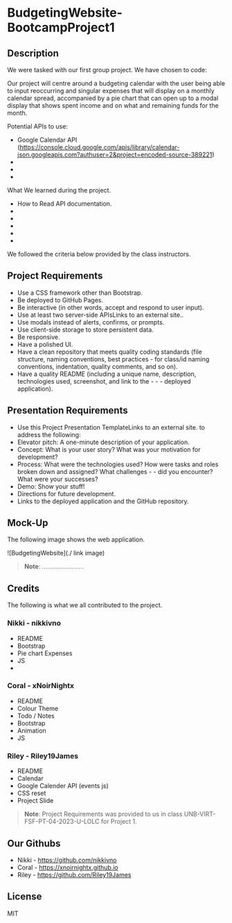 # BudgetingWebsite-BootcampProject1

## Description

We were tasked with our first group project.
We have chosen to code:

Our project will centre around a budgeting calendar with the user being able to input reoccurring and singular expenses that will display on a monthly calendar spread, accompanied by a pie chart that can open up to a modal display that shows spent income and on what and remaining funds for the month.

Potential APIs to use:
- Google Calendar API (https://console.cloud.google.com/apis/library/calendar-json.googleapis.com?authuser=2&project=encoded-source-389221)
- 
- 
- 


What We learned during the project.
- How to Read API documentation.
- 
- 
- 
- 
- 

We followed the criteria below provided by the class instructors.

## Project Requirements

- Use a CSS framework other than Bootstrap.
- Be deployed to GitHub Pages.
- Be interactive (in other words, accept and respond to user input).
- Use at least two server-side APIsLinks to an external site..
- Use modals instead of alerts, confirms, or prompts.
- Use client-side storage to store persistent data.
- Be responsive.
- Have a polished UI.
- Have a clean repository that meets quality coding standards (file structure, naming conventions, best practices - for class/id naming conventions, indentation, quality comments, and so on).
- Have a quality README (including a unique name, description, technologies used, screenshot, and link to the - - - deployed application).


## Presentation Requirements

- Use this Project Presentation TemplateLinks to an external site. to address the following:
- Elevator pitch: A one-minute description of your application.
- Concept: What is your user story? What was your motivation for development?
- Process: What were the technologies used? How were tasks and roles broken down and assigned? What challenges - - did you encounter? What were your successes?
- Demo: Show your stuff!
- Directions for future development.
- Links to the deployed application and the GitHub repository.


## Mock-Up

The following image shows the web application.

![BudgetingWebsite](./ link image)

> **Note**: ........................



## Credits
The following is what we all contributed to the project.

### Nikki - nikkivno
- README
- Bootstrap
- Pie chart Expenses
- JS
- 

### Coral -  xNoirNightx
- README
- Colour Theme
- Todo / Notes
- Bootstrap
- Animation
- JS

### Riley - Riley19James
- README
- Calendar
- Google Calender API (events js)
- CSS reset
- Project Slide

> **Note**: Project Requirements was provided to us in class UNB-VIRT-FSF-PT-04-2023-U-LOLC for Project 1.


## Our Githubs

- Nikki - https://github.com/nikkivno
- Coral - https://xnoirnightx.github.io
- Riley - https://github.com/Riley19James

## License

MIT